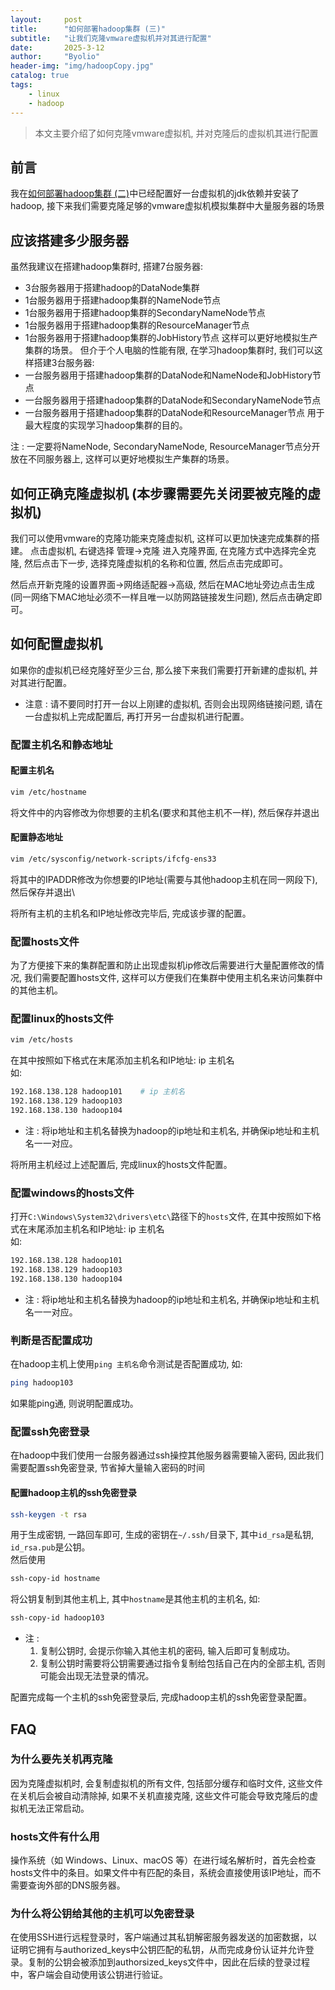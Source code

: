 ```yaml
---
layout:     post
title:      "如何部署hadoop集群 (三)"
subtitle:   "让我们克隆vmware虚拟机并对其进行配置"
date:       2025-3-12
author:     "Byolio"
header-img: "img/hadoopCopy.jpg"
catalog: true
tags:
    - linux
    - hadoop
---
```

> 本文主要介绍了如何克隆vmware虚拟机, 并对克隆后的虚拟机其进行配置

## 前言
我在[如何部署hadoop集群 (二)](https://byolio.top/2025/03/02/InstallJdkHadoop/)中已经配置好一台虚拟机的jdk依赖并安装了hadoop, 接下来我们需要克隆足够的vmware虚拟机模拟集群中大量服务器的场景

## 应该搭建多少服务器
虽然我建议在搭建hadoop集群时, 搭建7台服务器:
* 3台服务器用于搭建hadoop的DataNode集群
* 1台服务器用于搭建hadoop集群的NameNode节点
* 1台服务器用于搭建hadoop集群的SecondaryNameNode节点
* 1台服务器用于搭建hadoop集群的ResourceManager节点
* 1台服务器用于搭建hadoop集群的JobHistory节点
这样可以更好地模拟生产集群的场景。
但介于个人电脑的性能有限, 在学习hadoop集群时, 我们可以这样搭建3台服务器:
* 一台服务器用于搭建hadoop集群的DataNode和NameNode和JobHistory节点
* 一台服务器用于搭建hadoop集群的DataNode和SecondaryNameNode节点
* 一台服务器用于搭建hadoop集群的DataNode和ResourceManager节点
用于最大程度的实现学习hadoop集群的目的。

注 : 一定要将NameNode, SecondaryNameNode, ResourceManager节点分开放在不同服务器上, 这样可以更好地模拟生产集群的场景。

## 如何正确克隆虚拟机 (本步骤需要先关闭要被克隆的虚拟机)
我们可以使用vmware的克隆功能来克隆虚拟机, 这样可以更加快速完成集群的搭建。
点击虚拟机, 右键选择 管理->克隆 进入克隆界面, 在克隆方式中选择完全克隆, 然后点击下一步, 选择克隆虚拟机的名称和位置, 然后点击完成即可。

然后点开新克隆的设置界面->网络适配器->高级, 然后在MAC地址旁边点击生成(同一网络下MAC地址必须不一样且唯一以防网路链接发生问题), 然后点击确定即可。

## 如何配置虚拟机
如果你的虚拟机已经克隆好至少三台, 那么接下来我们需要打开新建的虚拟机, 并对其进行配置。

* 注意 : 请不要同时打开一台以上刚建的虚拟机, 否则会出现网络链接问题, 请在一台虚拟机上完成配置后, 再打开另一台虚拟机进行配置。
### 配置主机名和静态地址
#### 配置主机名
```bash
vim /etc/hostname
```
将文件中的内容修改为你想要的主机名(要求和其他主机不一样), 然后保存并退出
#### 配置静态地址
```bash
vim /etc/sysconfig/network-scripts/ifcfg-ens33
```
将其中的IPADDR修改为你想要的IP地址(需要与其他hadoop主机在同一网段下), 然后保存并退出\

将所有主机的主机名和IP地址修改完毕后, 完成该步骤的配置。

### 配置hosts文件
为了方便接下来的集群配置和防止出现虚拟机ip修改后需要进行大量配置修改的情况, 我们需要配置hosts文件, 这样可以方便我们在集群中使用主机名来访问集群中的其他主机。
### 配置linux的hosts文件
```bash
vim /etc/hosts
```
在其中按照如下格式在末尾添加主机名和IP地址: ip 主机名 \
如:
```bash
192.168.138.128 hadoop101    # ip 主机名
192.168.138.129 hadoop103
192.168.138.130 hadoop104
```
* 注 : 将ip地址和主机名替换为hadoop的ip地址和主机名, 并确保ip地址和主机名一一对应。

将所用主机经过上述配置后, 完成linux的hosts文件配置。

### 配置windows的hosts文件
打开`C:\Windows\System32\drivers\etc\`路径下的`hosts`文件, 在其中按照如下格式在末尾添加主机名和IP地址:   ip 主机名 \
如:
```txt
192.168.138.128 hadoop101
192.168.138.129 hadoop103
192.168.138.130 hadoop104
```
* 注 : 将ip地址和主机名替换为hadoop的ip地址和主机名, 并确保ip地址和主机名一一对应。
### 判断是否配置成功
在hadoop主机上使用`ping 主机名`命令测试是否配置成功, 如:
```bash
ping hadoop103
```
如果能ping通, 则说明配置成功。

### 配置ssh免密登录
在hadoop中我们使用一台服务器通过ssh操控其他服务器需要输入密码, 因此我们需要配置ssh免密登录, 节省掉大量输入密码的时间
#### 配置hadoop主机的ssh免密登录
```bash
ssh-keygen -t rsa
```
用于生成密钥, 一路回车即可, 生成的密钥在`~/.ssh/`目录下, 其中`id_rsa`是私钥, `id_rsa.pub`是公钥。 \
然后使用
```bash
ssh-copy-id hostname
```
将公钥复制到其他主机上, 其中`hostname`是其他主机的主机名, 如:
```bash
ssh-copy-id hadoop103
```
* 注 : 
    1. 复制公钥时, 会提示你输入其他主机的密码, 输入后即可复制成功。
    2. 复制公钥时需要将公钥需要通过指令复制给包括自己在内的全部主机, 否则可能会出现无法登录的情况。

配置完成每一个主机的ssh免密登录后, 完成hadoop主机的ssh免密登录配置。

#### 
## FAQ
### 为什么要先关机再克隆
因为克隆虚拟机时, 会复制虚拟机的所有文件, 包括部分缓存和临时文件, 这些文件在关机后会被自动清除掉, 如果不关机直接克隆, 这些文件可能会导致克隆后的虚拟机无法正常启动。
### hosts文件有什么用
操作系统（如 Windows、Linux、macOS 等）在进行域名解析时，首先会检查hosts文件中的条目。如果文件中有匹配的条目，系统会直接使用该IP地址，而不需要查询外部的DNS服务器。
### 为什么将公钥给其他的主机可以免密登录
在使用SSH进行远程登录时，客户端通过其私钥解密服务器发送的加密数据，以证明它拥有与authorized_keys中公钥匹配的私钥，从而完成身份认证并允许登录。复制的公钥会被添加到authorsized_keys文件中，因此在后续的登录过程中，客户端会自动使用该公钥进行验证。